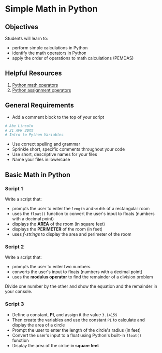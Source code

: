 
# Simple Math in Python

## Objectives

Students will learn to:

- perform simple calculations in Python
- identify the math operators in Python
- apply the order of operations to math calculations (PEMDAS)

## Helpful Resources

 1. [Python math operators](https://www.w3schools.com/python/gloss_python_arithmetic_operators.asp)
 2. [Python assignment operators](https://www.w3schools.com/python/python_operators.asp)

## General Requirements

- Add a comment block to the top of your script
```python
# Abe Lincoln
# 21 APR 20XX
# Intro to Python Variables
```
- Use correct spelling and grammar
- Sprinkle short, specific comments throughout your code
- Use short, descriptive names for your files
- Name your files in lowercase

## Basic Math in Python

### Script 1
Write a script that:

 - prompts the user to enter the `length` and `width` of a rectangular room
 - uses the `float()` function to convert the user's input to floats (numbers with a decimal point)
 - displays the **AREA** of the room (in square feet)
 - displays the **PERIMETER** of the room (in feet)
 - uses *f-strings* to display the area and perimeter of the room

### Script 2
Write a script that:

- prompts the user to enter two numbers
- converts the user's input to floats (numbers with a decimal point)
- uses the **modulus operator** to find the remainder of a division problem 

Divide one number by the other and show the equation and the remainder in your console.

### Script 3
- Define a constant, **PI**, and assign it the value `3.14159`
- Then create the variables and use the constant `PI` to calculate and display the area of a circle
- Prompt the user to enter the length of the circle's radius (in feet)
- Convert the user's input to a float using Python's built-in `float()` function
- Display the area of the cirlce in **square feet**

